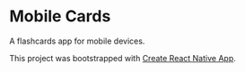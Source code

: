 # Mobile Cards

A flashcards app for mobile devices.

This project was bootstrapped with [Create React Native App](https://github.com/react-community/create-react-native-app).